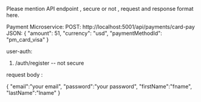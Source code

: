 Please mention API endpoint , secure or not , request and response format here.

Payment Microservice:
POST: http://localhost:5001/api/payments/card-pay
JSON: 
{
  "amount": 51,
  "currency": "usd",
  "paymentMethodId": "pm_card_visa"
}


user-auth:

1. /auth/register -- not secure

request body : 

{
  "email":"your email",
  "password":"your password",
  "firstName":"fname",
  "lastName":"lname"
}


